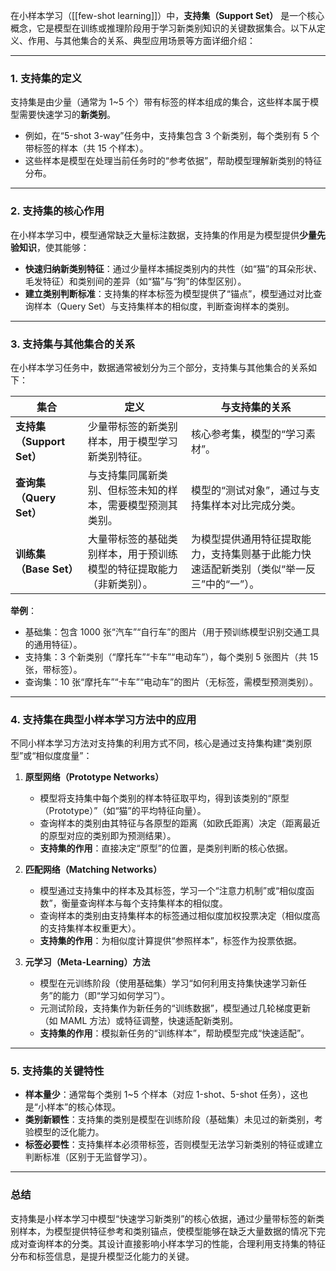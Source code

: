 在小样本学习（[[few-shot learning]]）中，**支持集（Support Set）** 是一个核心概念，它是模型在训练或推理阶段用于学习新类别知识的关键数据集合。以下从定义、作用、与其他集合的关系、典型应用场景等方面详细介绍：

---

### **1. 支持集的定义**

支持集是由少量（通常为 1~5 个）带有标签的样本组成的集合，这些样本属于模型需要快速学习的**新类别**。

- 例如，在“5-shot 3-way”任务中，支持集包含 3 个新类别，每个类别有 5 个带标签的样本（共 15 个样本）。
- 这些样本是模型在处理当前任务时的“参考依据”，帮助模型理解新类别的特征分布。

---

### **2. 支持集的核心作用**

在小样本学习中，模型通常缺乏大量标注数据，支持集的作用是为模型提供**少量先验知识**，使其能够：

- **快速归纳新类别特征**：通过少量样本捕捉类别内的共性（如“猫”的耳朵形状、毛发特征）和类别间的差异（如“猫”与“狗”的体型区别）。
- **建立类别判断标准**：支持集的样本标签为模型提供了“锚点”，模型通过对比查询样本（Query Set）与支持集样本的相似度，判断查询样本的类别。

---

### **3. 支持集与其他集合的关系**

在小样本学习任务中，数据通常被划分为三个部分，支持集与其他集合的关系如下：

| 集合 | 定义 | 与支持集的关系 |
|---|---|---|
| **支持集（Support Set）** | 少量带标签的新类别样本，用于模型学习新类别特征。 | 核心参考集，模型的“学习素材”。 |
| **查询集（Query Set）** | 与支持集同属新类别、但标签未知的样本，需要模型预测其类别。 | 模型的“测试对象”，通过与支持集样本对比完成分类。 |
| **训练集（Base Set）** | 大量带标签的基础类别样本，用于预训练模型的特征提取能力（非新类别）。 | 为模型提供通用特征提取能力，支持集则基于此能力快速适配新类别（类似“举一反三”中的“一”）。 |

**举例**：

- 基础集：包含 1000 张“汽车”“自行车”的图片（用于预训练模型识别交通工具的通用特征）。
- 支持集：3 个新类别（“摩托车”“卡车”“电动车”），每个类别 5 张图片（共 15 张，带标签）。
- 查询集：10 张“摩托车”“卡车”“电动车”的图片（无标签，需模型预测类别）。

---

### **4. 支持集在典型小样本学习方法中的应用**

不同小样本学习方法对支持集的利用方式不同，核心是通过支持集构建“类别原型”或“相似度度量”：

1. **原型网络（Prototype Networks）**
   - 模型将支持集中每个类别的样本特征取平均，得到该类别的“原型（Prototype）”（如“猫”的平均特征向量）。
   - 查询样本的类别由其特征与各原型的距离（如欧氏距离）决定（距离最近的原型对应的类别即为预测结果）。
   - **支持集的作用**：直接决定“原型”的位置，是类别判断的核心依据。

2. **匹配网络（Matching Networks）**
   - 模型通过支持集中的样本及其标签，学习一个“注意力机制”或“相似度函数”，衡量查询样本与每个支持集样本的相似度。
   - 查询样本的类别由支持集样本的标签通过相似度加权投票决定（相似度高的支持集样本权重更大）。
   - **支持集的作用**：为相似度计算提供“参照样本”，标签作为投票依据。

3. **元学习（Meta-Learning）方法**
   - 模型在元训练阶段（使用基础集）学习“如何利用支持集快速学习新任务”的能力（即“学习如何学习”）。
   - 元测试阶段，支持集作为新任务的“训练数据”，模型通过几轮梯度更新（如 MAML 方法）或特征调整，快速适配新类别。
   - **支持集的作用**：模拟新任务的“训练样本”，帮助模型完成“快速适配”。

---

### **5. 支持集的关键特性**

- **样本量少**：通常每个类别 1~5 个样本（对应 1-shot、5-shot 任务），这也是“小样本”的核心体现。
- **类别新颖性**：支持集的类别是模型在训练阶段（基础集）未见过的新类别，考验模型的泛化能力。
- **标签必要性**：支持集样本必须带标签，否则模型无法学习新类别的特征或建立判断标准（区别于无监督学习）。

---

### **总结**

支持集是小样本学习中模型“快速学习新类别”的核心依据，通过少量带标签的新类别样本，为模型提供特征参考和类别锚点，使模型能够在缺乏大量数据的情况下完成对查询样本的分类。其设计直接影响小样本学习的性能，合理利用支持集的特征分布和标签信息，是提升模型泛化能力的关键。